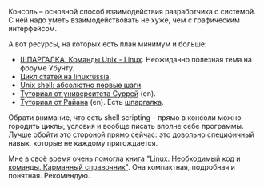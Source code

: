 Консоль – основной способ взаимодействия разработчика с системой. С ней надо уметь взаимодействовать
не хуже, чем с графическим интерфейсом.

А вот ресурсы, на которых есть план минимум и больше:

- [ШПАРГАЛКА. Команды Unix - Linux](http://forum.ubuntu.ru/index.php?topic=14535.15). Неожиданно полезная тема на форуме Убунту.
- [Цикл статей на linuxrussia](http://www.linuxrussia.com/2013/08/terminal-linux-1.html).
- [Unix shell: абсолютно первые шаги](https://habrahabr.ru/post/267825/).
- [Туториал от университета Суррей](http://www.ee.surrey.ac.uk/Teaching/Unix/index.html) (en).
- [Туториал от Райана](http://ryanstutorials.net/linuxtutorial/) (en). Есть [шпаргалка](http://ryanstutorials.net/linuxtutorial/cheatsheet.php).

Обрати внимание, что есть shell scripting – прямо в консоли можно городить циклы, условия и вообще писать вполне себе программы.
Лучше обойти это стороной прямо сейчас: это довольно специфичный навык, которые не каждому пригождается.

Мне в своё время очень помогла книга ["Linux. Необходимый код и команды. Карманный справочник"](https://www.ozon.ru/context/detail/id/3178480/).
Она компактная, подробная и понятная. Рекомендую.